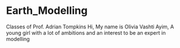 # Earth_Modelling
Classes of Prof. Adrian Tompkins
Hi, My name is Olivia Vashti Ayim, A young girl with a lot of ambitions and an interest to be an expert in modelling
